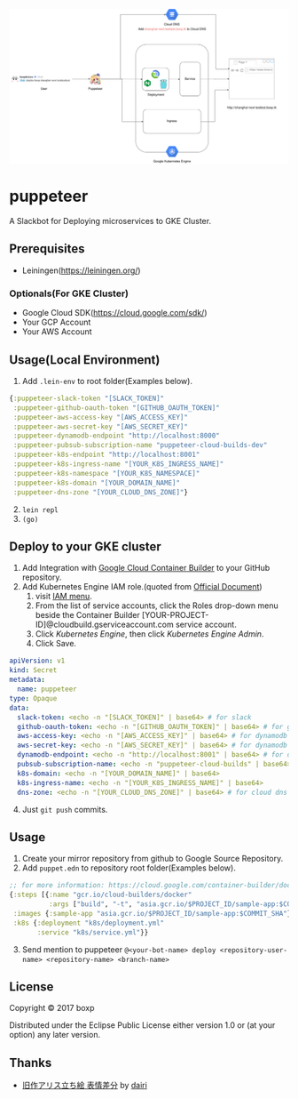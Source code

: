 ![puppeteer-flow](puppeteer-flow.png)

# puppeteer

A Slackbot for Deploying microservices to GKE Cluster.

## Prerequisites

- Leiningen(https://leiningen.org/)

### Optionals(For GKE Cluster)

- Google Cloud SDK(https://cloud.google.com/sdk/)
- Your GCP Account
- Your AWS Account

## Usage(Local Environment)

1. Add `.lein-env` to root folder(Examples below).

```clj
{:puppeteer-slack-token "[SLACK_TOKEN]"
 :puppeteer-github-oauth-token "[GITHUB_OAUTH_TOKEN]"
 :puppeteer-aws-access-key "[AWS_ACCESS_KEY]"
 :puppeteer-aws-secret-key "[AWS_SECRET_KEY]"
 :puppeteer-dynamodb-endpoint "http://localhost:8000"
 :puppeteer-pubsub-subscription-name "puppeteer-cloud-builds-dev"
 :puppeteer-k8s-endpoint "http://localhost:8001"
 :puppeteer-k8s-ingress-name "[YOUR_K8S_INGRESS_NAME]"
 :puppeteer-k8s-namespace "[YOUR_K8S_NAMESPACE]"
 :puppeteer-k8s-domain "[YOUR_DOMAIN_NAME]"
 :puppeteer-dns-zone "[YOUR_CLOUD_DNS_ZONE]"}
```

2. `lein repl`
3. `(go)`

## Deploy to your GKE cluster

1. Add Integration with [Google Cloud Container Builder](https://cloud.google.com/container-builder/docs/running-builds/automate-builds) to your GitHub repository.
2. Add Kubernetes Engine IAM role.(quoted from [Official Document](https://cloud.google.com/container-builder/docs/configuring-builds/build-test-deploy-artifacts#deploying_artifacts))
	1. visit [IAM menu](https://console.cloud.google.com/iam-admin/iam/project?_ga=2.85671577.-1255311422.1517556095).
	2. From the list of service accounts, click the Roles drop-down menu beside the Container Builder [YOUR-PROJECT-ID]@cloudbuild.gserviceaccount.com service account.
	3. Click *Kubernetes Engine*, then click *Kubernetes Engine Admin*.
	4. Click Save.

```yml
apiVersion: v1
kind: Secret
metadata:
  name: puppeteer
type: Opaque
data:
  slack-token: <echo -n "[SLACK_TOKEN]" | base64> # for slack
  github-oauth-token: <echo -n "[GITHUB_OAUTH_TOKEN]" | base64> # for github
  aws-access-key: <echo -n "[AWS_ACCESS_KEY]" | base64> # for dynamodb
  aws-secret-key: <echo -n "[AWS_SECRET_KEY]" | base64> # for dynamodb
  dynamodb-endpoint: <echo -n "http://localhost:8001" | base64> # for dynamodb
  pubsub-subscription-name: <echo -n "puppeteer-cloud-builds" | base64> # for cloud pubsub
  k8s-domain: <echo -n "[YOUR_DOMAIN_NAME]" | base64>
  k8s-ingress-name: <echo -n "[YOUR_K8S_INGRESS_NAME]" | base64>
  dns-zone: <echo -n "[YOUR_CLOUD_DNS_ZONE]" | base64> # for cloud dns
```

4. Just `git push` commits.

## Usage

1. Create your mirror repository from github to Google Source Repository.
2. Add `puppet.edn` to repository root folder(Examples below).

```clj
;; for more information: https://cloud.google.com/container-builder/docs/build-config#build_steps
{:steps [{:name "gcr.io/cloud-builders/docker"
          :args ["build", "-t", "asia.gcr.io/$PROJECT_ID/sample-app:$COMMIT_SHA", "."]}]
 :images {:sample-app "asia.gcr.io/$PROJECT_ID/sample-app:$COMMIT_SHA"}
 :k8s {:deployment "k8s/deployment.yml"
       :service "k8s/service.yml"}}
```

3. Send mention to puppeteer `@<your-bot-name> deploy <repository-user-name> <repository-name> <branch-name>`

## License

Copyright © 2017 boxp

Distributed under the Eclipse Public License either version 1.0 or (at
your option) any later version.

## Thanks

- [旧作アリス立ち絵 表情差分](https://www.pixiv.net/member_illust.php?mode=medium&illust_id=54550636) by [dairi](https://www.pixiv.net/member.php?id=4920496)
